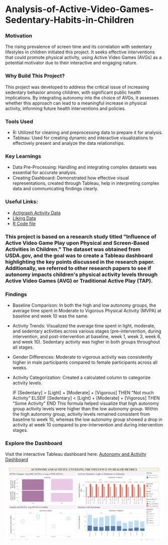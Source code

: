 # Analysis-of-Active-Video-Games-Sedentary-Habits-in-Children

### Motivation
The rising prevalence of screen time and its correlation with sedentary lifestyles in children initiated this project. It seeks effective interventions that could promote physical activity, using Active Video Games (AVGs) as a potential motivator due to their interactive and engaging nature.

### Why Build This Project?
This project was developed to address the critical issue of increasing sedentary behavior among children, with significant public health implications. By integrating autonomy into the choice of AVGs, it assesses whether this approach can lead to a meaningful increase in physical activity, informing future health interventions and policies.

### Tools Used
* R: Utilized for cleaning and preprocessing data to prepare it for analysis.
* Tableau: Used for creating dynamic and interactive visualizations to effectively present and analyze the data relationships.

### Key Learnings
* Data Pre-Processing: Handling and integrating complex datasets was essential for accurate analysis.
* Creating Dashboard: Demonstrated how effective visual representations, created through Tableau, help in interpreting complex data and communicating findings clearly.

### Useful Links:
* <a href="https://github.com/LakshmiPriyaDiwakar2706/Analysis-of-Active-Video-Games-Sedentary-Habits-in-Children/blob/main/actigraph_activity_data.xlsx">Actigraph Activity Data</a>
* <a href="https://github.com/LakshmiPriyaDiwakar2706/Analysis-of-Active-Video-Games-Sedentary-Habits-in-Children/blob/main/liking data.xlsx">Liking Data</a>
* <a href="https://github.com/LakshmiPriyaDiwakar2706/Analysis-of-Active-Video-Games-Sedentary-Habits-in-Children/blob/main/Data Cleaning.R">R Code file</a>

### This project is based on a research study titled "Influence of Active Video Game Play upon Physical and Screen-Based Activities in Children." The dataset was obtained from USDA.gov, and the goal was to create a Tableau dashboard highlighting the key points discussed in the research paper. Additionally, we referred to other research papers to see if autonomy impacts children's physical activity levels through Active Video Games (AVG) or Traditional Active Play (TAP).

### Findings
* Baseline Comparison: In both the high and low autonomy groups, the average time spent in Moderate to Vigorous Physical Activity (MVPA) at baseline and week 10 was the same.
* Activity Trends: Visualized the average time spent in light, moderate, and sedentary activities across various stages (pre-intervention, during intervention, and post-intervention at baseline, week 1, week 3, week 6, and week 10). Sedentary activity was higher in both groups throughout all stages.
* Gender Differences: Moderate to vigorous activity was consistently higher in male participants compared to female participants across all weeks.
* Activity Categorization: Created a calculated column to categorize activity levels.

   IF [Sedentary] > [Light] + [Moderate] + [Vigorous] THEN "Not much Activity"
   ELSEIF [Sedentary] < [Light] + [Moderate] + [Vigorous] THEN "Some Activity"
   END
This formula helped visualize that high autonomy group activity levels were higher than the low autonomy group. Within the high autonomy group, activity levels remained consistent from baseline to week 10, whereas the low autonomy group showed a drop in activity at week 10 compared to pre-intervention and during intervention stages.

### Explore the Dashboard
Visit the interactive Tableau dashboard here: [Autonomy and Activity Dashboard](https://public.tableau.com/app/profile/lakshmi.priya.diwakar7591/viz/AutonomyandActivity/AutonomyandActivity)

[![Autonomy and Activity](https://github.com/LakshmiPriyaDiwakar2706/Analysis-of-Active-Video-Games-Sedentary-Habits-in-Children/blob/main/Autonomy%20and%20Activity.png)](https://public.tableau.com/app/profile/lakshmi.priya.diwakar7591/viz/AutonomyandActivity/AutonomyandActivity)
